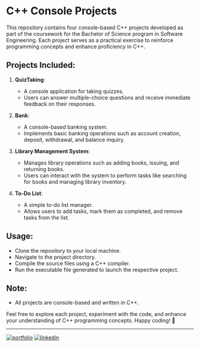 # C++ Console Projects

This repository contains four console-based C++ projects developed as part of the coursework for the Bachelor of Science program in Software Engineering. Each project serves as a practical exercise to reinforce programming concepts and enhance proficiency in C++.

## Projects Included:

1. **QuizTaking**: 
    - A console application for taking quizzes. 
    - Users can answer multiple-choice questions and receive immediate feedback on their responses.

2. **Bank**:
    - A console-based banking system.
    - Implements basic banking operations such as account creation, deposit, withdrawal, and balance inquiry.

3. **Library Management System**:
    - Manages library operations such as adding books, issuing, and returning books.
    - Users can interact with the system to perform tasks like searching for books and managing library inventory.

4. **To-Do List**:
    - A simple to-do list manager.
    - Allows users to add tasks, mark them as completed, and remove tasks from the list.

## Usage:
- Clone the repository to your local machine.
- Navigate to the project directory.
- Compile the source files using a C++ compiler.
- Run the executable file generated to launch the respective project.

## Note:
- All projects are console-based and written in C++.

Feel free to explore each project, experiment with the code, and enhance your understanding of C++ programming concepts. Happy coding! 🚀

---


[![portfolio](https://img.shields.io/badge/my_portfolio-000?style=for-the-badge&logo=ko-fi&logoColor=white)](https://khizarqamar.me/)
[![linkedin](https://img.shields.io/badge/linkedin-0A66C2?style=for-the-badge&logo=linkedin&logoColor=white)](https://www.linkedin.com/in/khizarqamar/)
